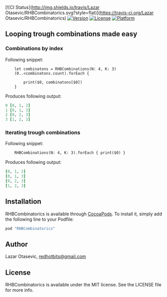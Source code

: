 [![CI Status](http://img.shields.io/travis/Lazar Otasevic/RHBCombinatorics.svg?style=flat)](https://travis-ci.org/Lazar Otasevic/RHBCombinatorics)
[![Version](https://img.shields.io/cocoapods/v/RHBCombinatorics.svg?style=flat)](http://cocoapods.org/pods/RHBCombinatorics)
[![License](https://img.shields.io/cocoapods/l/RHBCombinatorics.svg?style=flat)](http://cocoapods.org/pods/RHBCombinatorics)
[![Platform](https://img.shields.io/cocoapods/p/RHBCombinatorics.svg?style=flat)](http://cocoapods.org/pods/RHBCombinatorics)

## Looping trough combinations made easy

### Combinations by index
Following snippet:

        let combinatons = RHBCombinations(N: 4, K: 3)
        (0..<combinatons.count).forEach {
            
            print($0, combinatons[$0])
        }
Produces following output:

```ruby
0 [0, 1, 2]
1 [0, 1, 3]
2 [0, 2, 3]
3 [1, 2, 3]
```
### Iterating trough combinations
Following snippet:

        RHBCombinations(N: 4, K: 3).forEach { print($0) }
Produces following output:

```ruby
[0, 1, 2]
[0, 1, 3]
[0, 2, 3]
[1, 2, 3]
```

## Installation

RHBCombinatorics is available through [CocoaPods](http://cocoapods.org). To install
it, simply add the following line to your Podfile:

```ruby
pod "RHBCombinatorics"
```

## Author

Lazar Otasevic, redhotbits@gmail.com

## License

RHBCombinatorics is available under the MIT license. See the LICENSE file for more info.
